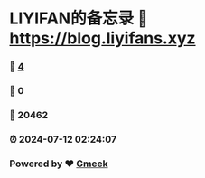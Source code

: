 # LIYIFAN的备忘录 :link: https://blog.liyifans.xyz 
### :page_facing_up: [4](https://blog.liyifans.xyz/tag.html) 
### :speech_balloon: 0 
### :hibiscus: 20462 
### :alarm_clock: 2024-07-12 02:24:07 
### Powered by :heart: [Gmeek](https://github.com/Meekdai/Gmeek)
